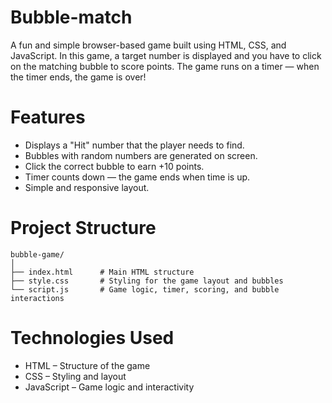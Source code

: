 # Bubble-match
A fun and simple browser-based game built using HTML, CSS, and JavaScript. In this game, a target number is displayed and you have to click on the matching bubble to score points. The game runs on a timer — when the timer ends, the game is over!

# Features

 * Displays a "Hit" number that the player needs to find.
 * Bubbles with random numbers are generated on screen.
 * Click the correct bubble to earn +10 points.
 * Timer counts down — the game ends when time is up.
 * Simple and responsive layout.

  # Project Structure
  ```
  bubble-game/
│
├── index.html      # Main HTML structure
├── style.css       # Styling for the game layout and bubbles
└── script.js       # Game logic, timer, scoring, and bubble interactions
```
# Technologies Used

 * HTML – Structure of the game
* CSS – Styling and layout
* JavaScript – Game logic and interactivity
